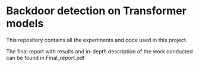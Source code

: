 # Backdoor detection on Transformer models

This repository contains all the experiments and code used in this project. 

The final report with results and in-depth description of the work conducted can be found in Final_report.pdf
